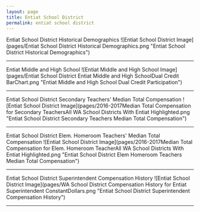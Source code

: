 ```yaml
---
layout: page
title: Entiat School District
permalink: entiat school district
---
```



Entiat School District Historical Demographics
![Entiat School District Image](pages/Entiat School District Historical Demographics.png "Entiat School District Historical Demographics")

___

Entiat Middle and High School
![Entiat Middle and High School Image](pages/Entiat School District Entiat Middle and High SchoolDual Credit BarChart.png "Entiat Middle and High School Dual Credit Participation")

___

Entiat School District Secondary Teachers' Median Total Compensation
![Entiat School District Image](pages/2016-2017Median Total Compensation for Secondary TeachersAll WA School Districts With Entiat Highlighted.png "Entiat School District Secondary Teachers Median Total Compensation")

___

Entiat School District Elem. Homeroom Teachers' Median Total Compensation
![Entiat School District Image](pages/2016-2017Median Total Compensation for Elem. Homeroom TeacherAll WA School Districts With Entiat Highlighted.png "Entiat School District Elem Homeroom Teachers Median Total Compensation")

___

Entiat School District Superintendent Compensation History
![Entiat School District Image](pages/WA School District Compensation History for Entiat Superintendent ConstantDollars.png "Entiat School District Superintendent Compensation History")

___

